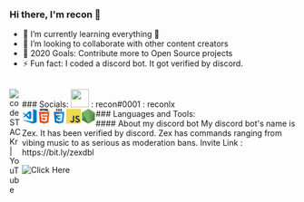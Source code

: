 ### Hi there, I'm recon 👋
- 🌱 I’m currently learning everything 🤣
- 👯 I’m looking to collaborate with other content creators
- 🥅 2020 Goals: Contribute more to Open Source projects
- ⚡ Fun fact: I coded a discord bot. It got verified by discord.
<br />
### Socials:
<img height="32" width="32" src="https://cdn.jsdelivr.net/npm/simple-icons@v3/icons/Discord.svg" /> : recon#0001
<img align="left" alt="codeSTACKr | YouTube" width="22px" src="https://cdn.jsdelivr.net/npm/simple-icons@v3/icons/youtube.svg" /> : reconlx
<br />
### Languages and Tools:
<img align="left" alt="Visual Studio Code" width="26px" src="https://raw.githubusercontent.com/github/explore/80688e429a7d4ef2fca1e82350fe8e3517d3494d/topics/visual-studio-code/visual-studio-code.png" />
<img align="left" alt="HTML5" width="26px" src="https://raw.githubusercontent.com/github/explore/80688e429a7d4ef2fca1e82350fe8e3517d3494d/topics/html/html.png" />
<img align="left" alt="CSS3" width="26px" src="https://raw.githubusercontent.com/github/explore/80688e429a7d4ef2fca1e82350fe8e3517d3494d/topics/css/css.png" />
<img align="left" alt="JavaScript" width="26px" src="https://raw.githubusercontent.com/github/explore/80688e429a7d4ef2fca1e82350fe8e3517d3494d/topics/javascript/javascript.png" /><img align="left" alt="Node.js" width="26px" src="https://raw.githubusercontent.com/github/explore/80688e429a7d4ef2fca1e82350fe8e3517d3494d/topics/nodejs/nodejs.png" />
<br />
#### About my discord bot
My discord bot's name is Zex. It has been verified by discord. Zex has commands ranging from vibing music to as serious as moderation bans.
Invite Link : https://bit.ly/zexdbl

![Click Here](https://github-readme-stats.vercel.app/api?username=reconlx&show_icons=true&theme=onedark)
